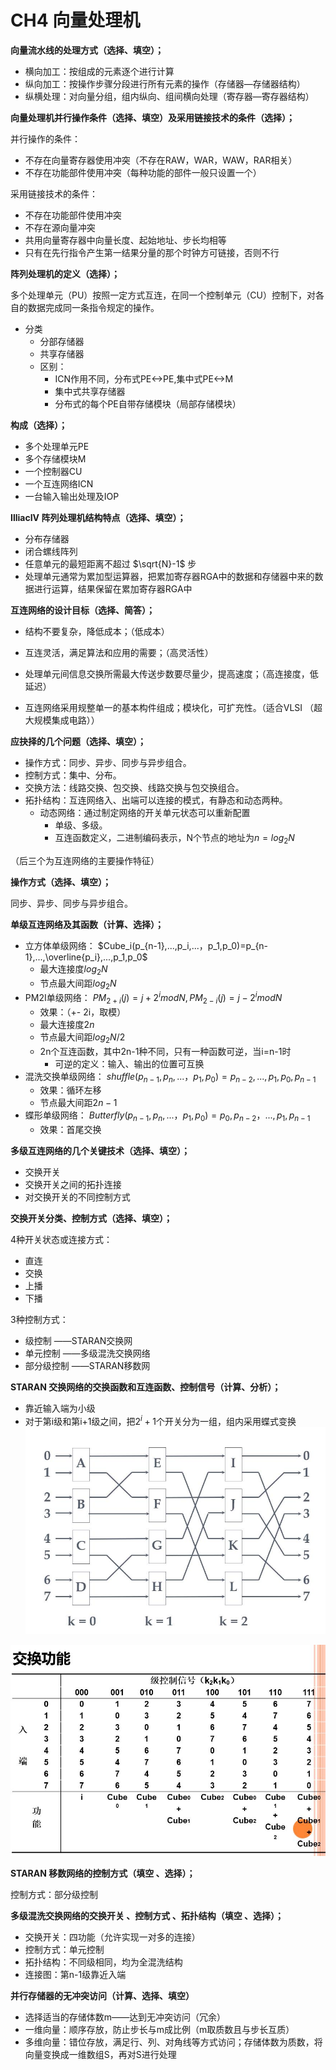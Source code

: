 # CH4 向量处理机

**向量流水线的处理方式（选择、填空）；**

- 横向加工：按组成的元素逐个进行计算
- 纵向加工：按操作步骤分段进行所有元素的操作（存储器—存储器结构）
- 纵横处理：对向量分组，组内纵向、组间横向处理（寄存器—寄存器结构）

**向量处理机并行操作条件（选择、填空）及采用链接技术的条件（选择）；**

并行操作的条件：

- 不存在向量寄存器使用冲突（不存在RAW，WAR，WAW，RAR相关）
- 不存在功能部件使用冲突（每种功能的部件一般只设置一个）

采用链接技术的条件：

- 不存在功能部件使用冲突
- 不存在源向量冲突
- 共用向量寄存器中向量长度、起始地址、步长均相等
- 只有在先行指令产生第一结果分量的那个时钟方可链接，否则不行

**阵列处理机的定义（选择）；**

多个处理单元（PU）按照一定方式互连，在同一个控制单元（CU）控制下，对各自的数据完成同一条指令规定的操作。
- 分类
  - 分部存储器
  - 共享存储器
  - 区别：
    - ICN作用不同，分布式PE<->PE,集中式PE<->M
    - 集中式共享存储器
    - 分布式的每个PE自带存储模块（局部存储模块）	

**构成（选择）；**

- 多个处理单元PE
- 多个存储模块M
- 一个控制器CU
- 一个互连网络ICN
- 一台输入输出处理及IOP

**IlliacIV 阵列处理机结构特点（选择、填空）；**
- 分布存储器
- 闭合螺线阵列
- 任意单元的最短距离不超过 $\sqrt{N}-1$ 步
- 处理单元通常为累加型运算器，把累加寄存器RGA中的数据和存储器中来的数据进行运算，结果保留在累加寄存器RGA中

**互连网络的设计目标（选择、简答）；**

- 结构不要复杂，降低成本；（低成本）

- 互连灵活，满足算法和应用的需要；（高灵活性）

- 处理单元间信息交换所需最大传送步数要尽量少，提高速度；（高连接度，低延迟）

- 互连网络采用规整单一的基本构件组成；模块化，可扩充性。（适合VLSI （超大规模集成电路））

**应抉择的几个问题（选择、填空）；**

- 操作方式：同步、异步、同步与异步组合。
- 控制方式：集中、分布。
- 交换方法：线路交换、包交换、线路交换与包交换组合。
- 拓扑结构：互连网络入、出端可以连接的模式，有静态和动态两种。
  - 动态网络：通过制定网络的开关单元状态可以重新配置
    - 单级、多级。
    - 互连函数定义，二进制编码表示，N个节点的地址为$n=log_{2}N$

（后三个为互连网络的主要操作特征）

**操作方式（选择、填空）；**

同步、异步、同步与异步组合。

**单级互连网络及其函数（计算、选择）；**

- 立方体单级网络： $Cube_i(p_{n-1},...,p_i,...，p_1,p_0)=p_{n-1},...,\overline{p_i},...,p_1,p_0$
  - 最大连接度$log_{2}N$
  - 节点最大间距$log_{2}N$
- PM2I单级网络： $PM_{2+i}(j)=j+2^imod{N},PM_{2-i}(j)=j-2^imod{N}$
  - 效果：（+- 2i，取模）
  - 最大连接度$2n$
  - 节点最大间距$log_{2}N/2$
  - 2n个互连函数，其中2n-1种不同，只有一种函数可逆，当i=n-1时
    - 可逆的定义：输入、输出的位置可互换
- 混洗交换单级网络： $shuffle(p_{n-1},p_n,...，p_1,p_0)=p_{n-2},...,p_1,p_0,p_{n-1}$
  - 效果：循环左移
  - 节点最大间距$2n-1$
- 蝶形单级网络： $Butterfly(p_{n-1},p_n,...，p_1,p_0)=p_{0},p_{n-2}，...,p_1,p_{n-1}$
  - 效果：首尾交换

**多级互连网络的几个关键技术（选择、填空）；**

- 交换开关
- 交换开关之间的拓扑连接
- 对交换开关的不同控制方式

**交换开关分类、控制方式（选择、填空）；**

4种开关状态或连接方式：

- 直连
- 交换
- 上播
- 下播

3种控制方式：

- 级控制 ——STARAN交换网
- 单元控制 ——多级混洗交换网络
- 部分级控制 ——STARAN移数网

**STARAN 交换网络的交换函数和互连函数、控制信号（计算、分析）；**

- 靠近输入端为小级
- 对于第i级和第i+1级之间，把$2^i+1$个开关分为一组，组内采用蝶式变换
![4-1](pic\4-1.jpg)

![4-2](pic\4-2.jpg)


**STARAN 移数网络的控制方式（填空 、选择）；**

 控制方式：部分级控制

**多级混洗交换网络的交换开关 、控制方式 、拓扑结构（填空 、选择）；**

- 交换开关：四功能（允许实现一对多的连接）
- 控制方式：单元控制
- 拓扑结构：不同级相同，均为全混洗结构
- 连接图：第n-1级靠近入端

**并行存储器的无冲突访问（计算、选择、填空）**

- 选择适当的存储体数m——达到无冲突访问（冗余）
- 一维向量：顺序存放，防止步长与m成比例（m取质数且与步长互质）
- 多维向量：错位存放，满足行、列、对角线等方式访问；存储体数为质数，将向量变换成一维数组S，再对S进行处理